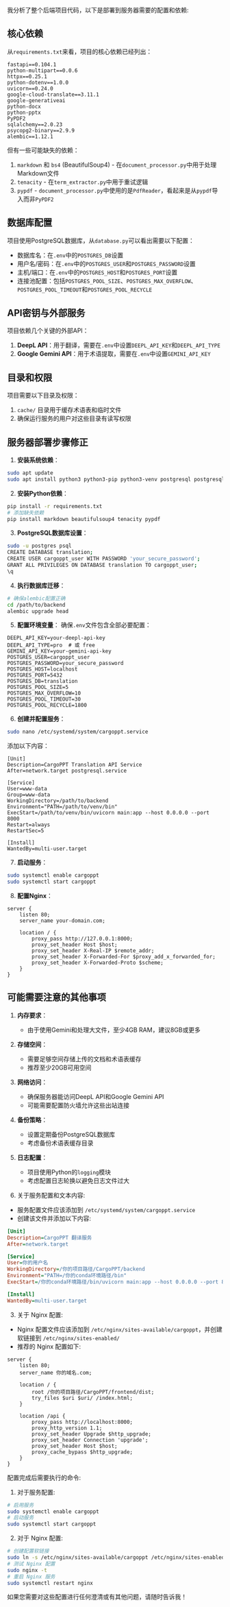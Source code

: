 我分析了整个后端项目代码，以下是部署到服务器需要的配置和依赖:

## 核心依赖

从`requirements.txt`来看，项目的核心依赖已经列出：
```
fastapi==0.104.1
python-multipart==0.0.6
httpx==0.25.1
python-dotenv==1.0.0
uvicorn==0.24.0
google-cloud-translate==3.11.1
google-generativeai
python-docx
python-pptx
PyPDF2
sqlalchemy==2.0.23
psycopg2-binary==2.9.9
alembic==1.12.1
```

但有一些可能缺失的依赖：
1. `markdown` 和 `bs4` (BeautifulSoup4) - 在`document_processor.py`中用于处理Markdown文件
2. `tenacity` - 在`term_extractor.py`中用于重试逻辑
3. `pypdf` - `document_processor.py`中使用的是`PdfReader`，看起来是从`pypdf`导入而非`PyPDF2`

## 数据库配置

项目使用PostgreSQL数据库，从`database.py`可以看出需要以下配置：
- 数据库名：在`.env`中的`POSTGRES_DB`设置
- 用户名/密码：在`.env`中的`POSTGRES_USER`和`POSTGRES_PASSWORD`设置
- 主机/端口：在`.env`中的`POSTGRES_HOST`和`POSTGRES_PORT`设置
- 连接池配置：包括`POSTGRES_POOL_SIZE`、`POSTGRES_MAX_OVERFLOW`、`POSTGRES_POOL_TIMEOUT`和`POSTGRES_POOL_RECYCLE`

## API密钥与外部服务

项目依赖几个关键的外部API：
1. **DeepL API**：用于翻译，需要在`.env`中设置`DEEPL_API_KEY`和`DEEPL_API_TYPE`
2. **Google Gemini API**：用于术语提取，需要在`.env`中设置`GEMINI_API_KEY`

## 目录和权限

项目需要以下目录及权限：
1. `cache/` 目录用于缓存术语表和临时文件
2. 确保运行服务的用户对这些目录有读写权限

## 服务器部署步骤修正

1. **安装系统依赖**：
```bash
sudo apt update
sudo apt install python3 python3-pip python3-venv postgresql postgresql-contrib nginx
```

2. **安装Python依赖**：
```bash
pip install -r requirements.txt
# 添加缺失依赖
pip install markdown beautifulsoup4 tenacity pypdf
```

3. **PostgreSQL数据库设置**：
```bash
sudo -u postgres psql
CREATE DATABASE translation;
CREATE USER cargoppt_user WITH PASSWORD 'your_secure_password';
GRANT ALL PRIVILEGES ON DATABASE translation TO cargoppt_user;
\q
```

4. **执行数据库迁移**：
```bash
# 确保alembic配置正确
cd /path/to/backend
alembic upgrade head
```

5. **配置环境变量**：
确保`.env`文件包含全部必要配置：
```
DEEPL_API_KEY=your-deepl-api-key
DEEPL_API_TYPE=pro  # 或 free
GEMINI_API_KEY=your-gemini-api-key
POSTGRES_USER=cargoppt_user
POSTGRES_PASSWORD=your_secure_password
POSTGRES_HOST=localhost
POSTGRES_PORT=5432
POSTGRES_DB=translation
POSTGRES_POOL_SIZE=5
POSTGRES_MAX_OVERFLOW=10
POSTGRES_POOL_TIMEOUT=30
POSTGRES_POOL_RECYCLE=1800
```

6. **创建并配置服务**：
```bash
sudo nano /etc/systemd/system/cargoppt.service
```

添加以下内容：
```
[Unit]
Description=CargoPPT Translation API Service
After=network.target postgresql.service

[Service]
User=www-data
Group=www-data
WorkingDirectory=/path/to/backend
Environment="PATH=/path/to/venv/bin"
ExecStart=/path/to/venv/bin/uvicorn main:app --host 0.0.0.0 --port 8000
Restart=always
RestartSec=5

[Install]
WantedBy=multi-user.target
```

7. **启动服务**：
```bash
sudo systemctl enable cargoppt
sudo systemctl start cargoppt
```

8. **配置Nginx**：
```
server {
    listen 80;
    server_name your-domain.com;

    location / {
        proxy_pass http://127.0.0.1:8000;
        proxy_set_header Host $host;
        proxy_set_header X-Real-IP $remote_addr;
        proxy_set_header X-Forwarded-For $proxy_add_x_forwarded_for;
        proxy_set_header X-Forwarded-Proto $scheme;
    }
}
```

## 可能需要注意的其他事项

1. **内存要求**：
   - 由于使用Gemini和处理大文件，至少4GB RAM，建议8GB或更多

2. **存储空间**：
   - 需要足够空间存储上传的文档和术语表缓存
   - 推荐至少20GB可用空间

3. **网络访问**：
   - 确保服务器能访问DeepL API和Google Gemini API
   - 可能需要配置防火墙允许这些出站连接

4. **备份策略**：
   - 设置定期备份PostgreSQL数据库
   - 考虑备份术语表缓存目录

5. **日志配置**：
   - 项目使用Python的`logging`模块
   - 考虑配置日志轮换以避免日志文件过大




2. 关于服务配置和文本内容:
- 服务配置文件应该添加到 `/etc/systemd/system/cargoppt.service`
- 创建该文件并添加以下内容:

```ini
[Unit]
Description=CargoPPT 翻译服务
After=network.target

[Service]
User=你的用户名
WorkingDirectory=/你的项目路径/CargoPPT/backend
Environment="PATH=/你的conda环境路径/bin"
ExecStart=/你的conda环境路径/bin/uvicorn main:app --host 0.0.0.0 --port 8000

[Install]
WantedBy=multi-user.target
```

3. 关于 Nginx 配置:
- Nginx 配置文件应该添加到 `/etc/nginx/sites-available/cargoppt`，并创建软链接到 `/etc/nginx/sites-enabled/`
- 推荐的 Nginx 配置如下:

```nginx
server {
    listen 80;
    server_name 你的域名.com;

    location / {
        root /你的项目路径/CargoPPT/frontend/dist;
        try_files $uri $uri/ /index.html;
    }

    location /api {
        proxy_pass http://localhost:8000;
        proxy_http_version 1.1;
        proxy_set_header Upgrade $http_upgrade;
        proxy_set_header Connection 'upgrade';
        proxy_set_header Host $host;
        proxy_cache_bypass $http_upgrade;
    }
}
```

配置完成后需要执行的命令:

1. 对于服务配置:
```bash
# 启用服务
sudo systemctl enable cargoppt
# 启动服务
sudo systemctl start cargoppt
```

2. 对于 Nginx 配置:
```bash
# 创建配置软链接
sudo ln -s /etc/nginx/sites-available/cargoppt /etc/nginx/sites-enabled/
# 测试 Nginx 配置
sudo nginx -t
# 重启 Nginx 服务
sudo systemctl restart nginx
```

如果您需要对这些配置进行任何澄清或有其他问题，请随时告诉我！

